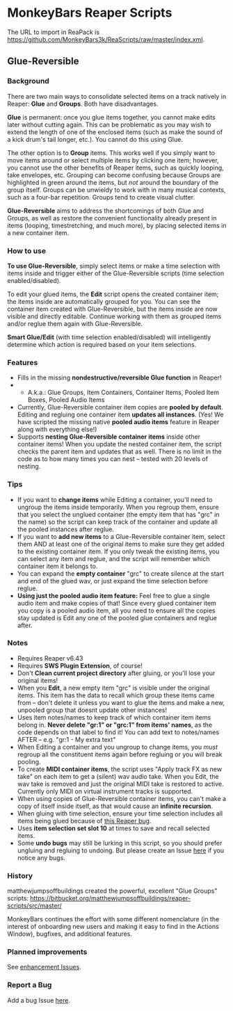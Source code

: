 # MonkeyBars Reaper Scripts

The URL to import in ReaPack is https://github.com/MonkeyBars3k/ReaScripts/raw/master/index.xml.


## Glue-Reversible

### Background

There are two main ways to consolidate selected items on a track natively in Reaper: **Glue** and **Groups**. Both have disadvantages. 

**Glue** is permanent: once you glue items together, you cannot make edits later without cutting again. This can be problematic as you may wish to extend the length of one of the enclosed items (such as make the sound of a kick drum's tail longer, etc.). You cannot do this using Glue.

The other option is to **Group** items. This works well if you simply want to  move items around or select multiple items by clicking one item; however, you cannot use the other benefits of Reaper items, such as quickly looping, take envelopes, etc. Grouping can become confusing because Groups are highlighted in green around the items, but *not* around the boundary of the group itself. Groups can be unwieldy to work with in many musical contexts, such as a four-bar repetition. Groups tend to create visual clutter.

**Glue-Reversible** aims to address the shortcomings of both Glue and Groups, as well as restore the convenient functionality already present in items (looping, timestretching, and much more), by placing selected items in a new container item.

### How to use

**To use Glue-Reversible**, simply select items or make a time selection with items inside and trigger either of the Glue-Reversible scripts (time selection enabled/disabled).

To edit your glued items, the **Edit** script opens the created container item; the items inside are automatically grouped for you. You can see the container item created with Glue-Reversible, but the items inside are now visible and directly editable. Continue working with them as grouped items and/or reglue them again with Glue-Reversible. 

**Smart Glue/Edit** (with time selection enabled/disabled) will intelligently determine which action is required based on your item selections.

### Features
- Fills in the missing **nondestructive/reversible Glue function** in Reaper!
- - A.k.a.: Glue Groups, Item Containers, Container Items, Pooled Item Boxes, Pooled Audio Items
- Currently, Glue-Reversible container item copies are **pooled by default**. Editing and regluing one container item **updates all instances**. (Yes! We have scripted the missing native **pooled audio items** feature in Reaper along with everything else!)
- Supports **nesting Glue-Reversible container items** inside other container items! When you update the nested container item, the script checks the parent item and updates that as well. There is no limit in the code as to how many times you can nest – tested with 20 levels of nesting.

### Tips
- If you want to **change items** while Editing a container, you'll need to ungroup the items inside temporarily. When you regroup them, ensure that you select the unglued container (the empty item that has "grc" in the name) so the script can keep track of the container and update all the pooled instances after reglue.
- If you want to **add new items** to a Glue-Reversible container item, select them AND at least one of the original items to make sure they get added to the existing container item. If you only tweak the existing items, you can select any item and reglue, and the script will remember which container item it belongs to.
- You can expand the **empty container** "grc" to create silence at the start and end of the glued wav, or just expand the time selection before reglue.
- **Using just the pooled audio item feature:** Feel free to glue a single audio item and make copies of that! Since every glued container item you copy is a pooled audio item, all you need to ensure all the copies stay updated is Edit any one of the pooled glue containers and reglue after.

### Notes
- Requires Reaper v6.43
- Requires **SWS Plugin Extension**, of course!
- Don't **Clean current project directory** after gluing, or you'll lose your original items!
- When you **Edit**, a new empty item "grc" is visible under the original items. This item has the data to recall which group these items came from – don't delete it unless you want to glue the items and make a new, unpooled group that doesnt update other instances!
- Uses item notes/names to keep track of which container item items belong in. **Never delete "gr:1" or "grc:1" from items' names**, as the code depends on that label to find it! You can add text to notes/names AFTER – e.g. "gr:1 - My extra text"
- When Editing a container and you ungroup to change items, you *must* regroup all the constituent items again before regluing or you will break pooling.
- To create **MIDI container items**, the script uses "Apply track FX as new take" on each item to get a (silent) wav audio take. When you Edit, the wav take is removed and just the original MIDI take is restored to active. Currently only MIDI on virtual instrument tracks is supported.
- When using copies of Glue-Reversible container items, you can't make a copy of itself inside itself, as that would cause an **infinite recursion**.
- When gluing with time selection, ensure your time selection includes all items being glued because of [this Reaper bug](https://forums.cockos.com/showthread.php?t=258769).
- Uses **item selection set slot 10** at times to save and recall selected items. 
- Some **undo bugs** may still be lurking in this script, so you should prefer ungluing and regluing to undoing. But please create an Issue [here](https://github.com/MonkeyBars3k/ReaScripts/issues/new) if you notice any bugs.
 
### History

matthewjumpsoffbuildings created the powerful, excellent "Glue Groups" scripts: https://bitbucket.org/matthewjumpsoffbuildings/reaper-scripts/src/master/

MonkeyBars continues the effort with some different nomenclature (in the interest of onboarding new users and making it easy to find in the Actions Window), bugfixes, and additional features.


### Planned improvements
See [enhancement Issues](https://github.com/MonkeyBars3k/ReaScripts/issues?q=is%3Aissue+is%3Aopen+label%3Aenhancement).

### Report a Bug
Add a bug Issue [here](https://github.com/MonkeyBars3k/ReaScripts/issues/new).
